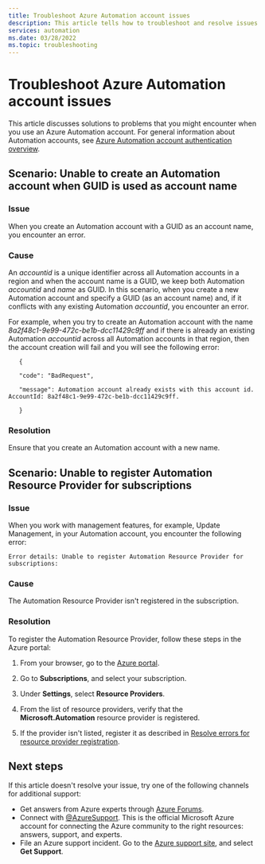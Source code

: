 ```yaml
---
title: Troubleshoot Azure Automation account issues
description: This article tells how to troubleshoot and resolve issues with an Azure account.
services: automation
ms.date: 03/28/2022
ms.topic: troubleshooting
---
```


# Troubleshoot Azure Automation account issues

This article discusses solutions to problems that you might encounter when you use an Azure Automation account. For general information about Automation accounts, see [Azure Automation account authentication overview](../automation-security-overview.md).

## Scenario: Unable to create an Automation account when GUID is used as account name

### Issue

When you create an Automation account with a GUID as an account name, you encounter an error.

### Cause

An *accountid* is a unique identifier across all Automation accounts in a region and when the account name is a GUID, we keep both Automation *accountid* and *name* as GUID. In this scenario, when you create a new Automation account and specify a GUID (as an account name) and, if it conflicts with any existing Automation *accountid*, you encounter an error.

For example, when you try to create an Automation account with the name *8a2f48c1-9e99-472c-be1b-dcc11429c9ff* and if there is already an existing Automation *accountid* across all Automation accounts in that region, then the account creation will fail and you will see the following error:

 ```error
    {

    "code": "BadRequest",

    "message": Automation account already exists with this account id. AccountId: 8a2f48c1-9e99-472c-be1b-dcc11429c9ff. 

    }

```
 ### Resolution

Ensure that you create an Automation account with a new name.

## <a name="rp-register"></a>Scenario: Unable to register Automation Resource Provider for subscriptions

### Issue

When you work with management features, for example, Update Management, in your Automation account, you encounter the following error:

```error
Error details: Unable to register Automation Resource Provider for subscriptions:
```

### Cause

The Automation Resource Provider isn't registered in the subscription.

### Resolution

To register the Automation Resource Provider, follow these steps in the Azure portal:

1. From your browser, go to the [Azure portal](https://portal.azure.com).

2. Go to **Subscriptions**, and select your subscription.   

3. Under **Settings**, select **Resource Providers**.

4. From the list of resource providers, verify that the **Microsoft.Automation** resource provider is registered.

5. If the provider isn't listed, register it as described in [Resolve errors for resource provider registration](../../azure-resource-manager/templates/error-register-resource-provider.md).

## Next steps

If this article doesn't resolve your issue, try one of the following channels for additional support:

* Get answers from Azure experts through [Azure Forums](https://azure.microsoft.com/support/forums/).
* Connect with [@AzureSupport](https://x.com/azuresupport). This is the official Microsoft Azure account for connecting the Azure community to the right resources: answers, support, and experts.
* File an Azure support incident. Go to the [Azure support site](https://azure.microsoft.com/support/options/), and select **Get Support**.
